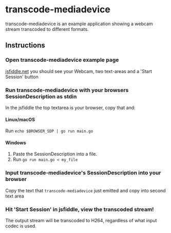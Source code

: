 # transcode-mediadevice
transcode-mediadevice is an example application showing a webcam stream transcoded to different formats.

## Instructions
### Open transcode-mediadevice example page
[jsfiddle.net](https://jsfiddle.net/nbpfwry3/4/) you should see your Webcam, two text-areas and a 'Start Session' button

### Run transcode-mediadevice with your browsers SessionDescription as stdin
In the jsfiddle the top textarea is your browser, copy that and:
#### Linux/macOS
Run `echo $BROWSER_SDP | go run main.go`
#### Windows
1. Paste the SessionDescription into a file.
1. Run `go run main.go < my_file`

### Input transcode-mediadevice's SessionDescription into your browser
Copy the text that `transcode-mediadevice` just emitted and copy into second text area

### Hit 'Start Session' in jsfiddle, view the transcoded stream!
The output stream will be transcoded to H264, regardless of what input codec is used.
